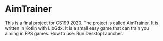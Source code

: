 # AimTrainer
This is a final project for CS199 2020. The project is called AimTrainer. It is written in Kotlin with LibGdx.
It is a small easy game that can train you aiming in FPS games. 
How to use: Run DesktopLauncher. 